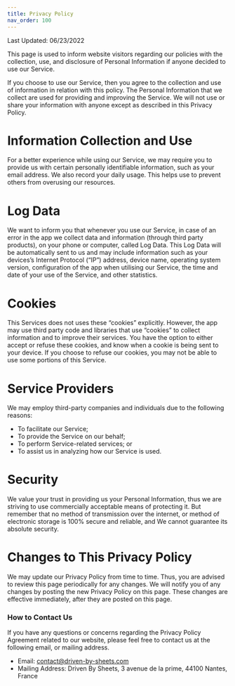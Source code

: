 ```yaml
---
title: Privacy Policy
nav_order: 100
---
```


Last Updated: 06/23/2022

This page is used to inform website visitors regarding our policies with the collection, use, and disclosure of Personal Information if anyone decided to use our Service.

If you choose to use our Service, then you agree to the collection and use of information in relation with this policy. The Personal Information that we collect are used for providing and improving the Service. We will not use or share your information with anyone except as described in this Privacy Policy.


# Information Collection and Use

For a better experience while using our Service, we may require you to provide us with certain personally identifiable information, such as your email address. We also record your daily usage. This helps use to prevent others from overusing our resources.


# Log Data

We want to inform you that whenever you use our Service, in case of an error in the app we collect data and information (through third party products), on your phone or computer, called Log Data. This Log Data will be automatically sent to us and may include information such as your devices’s Internet Protocol (“IP”) address, device name, operating system version, configuration of the app when utilising our Service, the time and date of your use of the Service, and other statistics.

# Cookies

This Services does not uses these “cookies” explicitly. However, the app may use third party code and libraries that use “cookies” to collect information and to improve their services. You have the option to either accept or refuse these cookies, and know when a cookie is being sent to your device. If you choose to refuse our cookies, you may not be able to use some portions of this Service.

# Service Providers

We may employ third-party companies and individuals due to the following reasons:

* To facilitate our Service;
* To provide the Service on our behalf;
* To perform Service-related services; or
* To assist us in analyzing how our Service is used.

# Security

We value your trust in providing us your Personal Information, thus we are striving to use commercially acceptable means of protecting it. But remember that no method of transmission over the internet, or method of electronic storage is 100% secure and reliable, and We cannot guarantee its absolute security.

# Changes to This Privacy Policy

We may update our Privacy Policy from time to time. Thus, you are advised to review this page periodically for any changes. We will notify you of any changes by posting the new Privacy Policy on this page. These changes are effective immediately, after they are posted on this page.

### How to Contact Us

If you have any questions or concerns regarding the Privacy Policy Agreement related to our website, please feel free to contact us at the following email,  or mailing address.

* Email: contact@driven-by-sheets.com
* Mailing Address: Driven By Sheets, 3 avenue de la prime, 44100 Nantes, France
